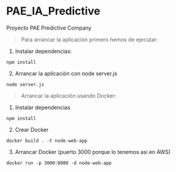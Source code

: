 # PAE_IA_Predictive
Proyecto PAE Predictive Company

> Para arrancar la aplicación primero hemos de ejecutar: 

1. Instalar dependencias:
```
npm install  
```
2. Arrancar la aplicación con node server.js 
```
node server.js
```

> Arrancar la aplicación usando Docker:

1. Instalar dependencias
```
npm install
```
2. Crear Docker
```
docker build . -t node-web-app
```

3. Arrancar Docker (puerto 3000 porque lo tenemos asi en AWS)
```
docker run -p 3000:8080 -d node-web-app
```